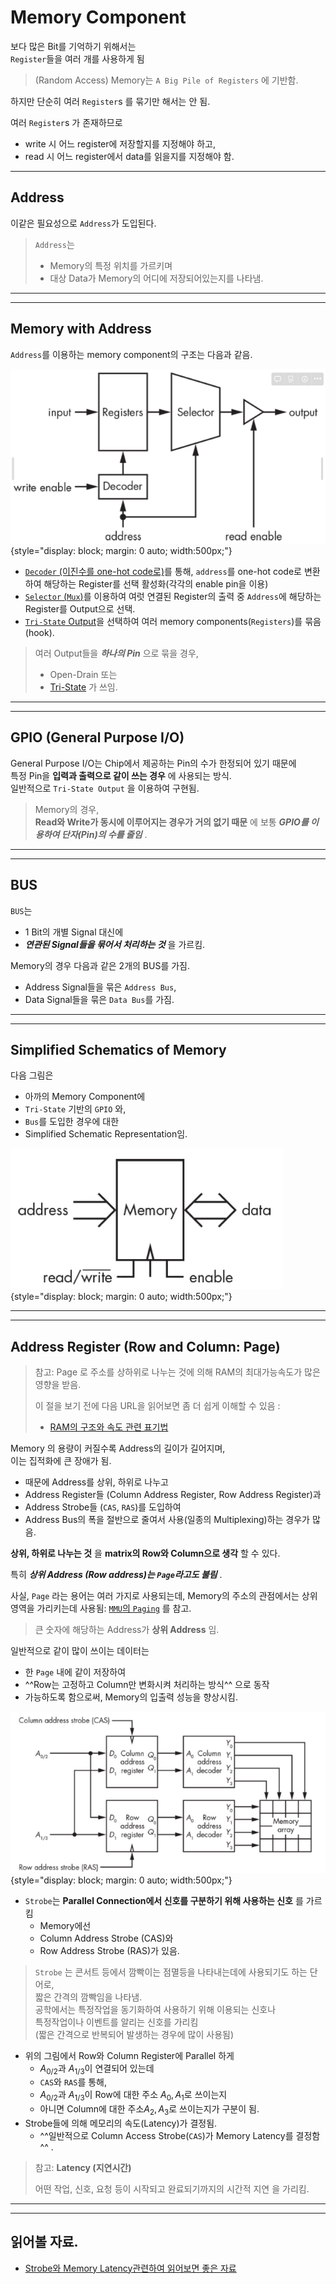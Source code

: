 # Memory Component

보다 많은 Bit를 기억하기 위해서는  
`Register`들을 여러 개를 사용하게 됨

> (Random Access) Memory는 
> `A Big Pile of Registers` 
> 에 기반함.

하지만 단순히 여러 `Register`s 를 묶기만 해서는 안 됨.  

여러 `Register`s 가 존재하므로 

* write 시 어느 register에 저장할지를 지정해야 하고,  
* read 시  어느 register에서 data를 읽을지를 지정해야 함.  

---

## Address

이같은 필요성으로 `Address`가 도입된다.  

> `Address`는
>
> * Memory의 특정 위치를 가르키며 
> * 대상 Data가 Memory의 어디에 저장되어있는지를 나타냄.

---

---

## Memory with Address

`Address`를 이용하는 memory component의 구조는 다음과 같음.

![memory_with_address](img/memory_with_address.png){style="display: block; margin: 0 auto; width:500px;"}

* [`Decoder` (이진수를 one-hot code로)](https://dsaint31.tistory.com/404#--%---Binary-%--Decoder%----)를 통해, `address`를 one-hot code로 변환하여 해당하는 Register를 선택 활성화(각각의 enable pin을 이용)
* [`Selector` (`Mux`)](https://dsaint31.tistory.com/403#--%--Multiplexer)를 이용하여 여럿 연결된 Register의 출력 중 `Address`에 해당하는 Register를 Output으로 선택.
* [`Tri-State` Output](../ch02_co/ce02_04_4_3_tri_state_output.md)을 선택하여 여러 memory components(`Registers`)를 묶음(hook).

> 여러 Output들을 ***하나의 Pin*** 으로 묶을 경우,  
>
> * Open-Drain 또는 
> * [Tri-State](https://dsaint31.me/mkdocs_site/CE/ch03_seq/ce03_02_1_memory1/#memory-with-address) 가 쓰임. 

---

---

## GPIO (General Purpose I/O)

General Purpose I/O는 Chip에서 제공하는 Pin의 수가 한정되어 있기 때문에  
특정 Pin을 **입력과 출력으로 같이 쓰는 경우** 에 사용되는 방식.  
일반적으로 `Tri-State Output` 을 이용하여 구현됨.

> Memory의 경우,  
> **Read와 Write가 동시에 이루어지는 경우가 거의 없기 때문** 에
> 보통 ***GPIO를 이용하여 단자(Pin)의 수를 줄임*** .

--- 

---

## BUS 

`BUS`는 

* 1 Bit의 개별 Signal 대신에 
* ***연관된 Signal들을 묶어서 처리하는 것*** 을 가르킴.

Memory의 경우 다음과 같은 2개의 BUS를 가짐. 

* Address Signal들을 묶은 `Address Bus`, 
* Data Signal들을 묶은 `Data Bus`를 가짐.

---

---

## Simplified Schematics of Memory

다음 그림은  

* 아까의 Memory Component에  
* `Tri-State` 기반의 `GPIO` 와,  
* `Bus`를 도입한 경우에 대한
* Simplified Schematic Representation임.

![simplified_memory](img/simplified_memory.png){style="display: block; margin: 0 auto; width:500px;"}

---

---

## Address Register (Row and Column: Page)

> 참고: Page 로 주소를 상하위로 나누는 것에 의해 RAM의 최대가능속도가 많은 영향을 받음.  
>
> 이 절을 보기 전에 다음 URL을 읽어보면 좀 더 쉽게 이해할 수 있음 :  
> 
> * [RAM의 구조와 속도 관련 표기법](https://ds31x.tistory.com/430)

Memory 의 용량이 커질수록 Address의 길이가 길어지며,  
이는 집적화에 큰 장애가 됨.  

* 때문에 Address를 상위, 하위로 나누고 
* Address Register들 (Column Address Register, Row Address Register)과
* Address Strobe들 (`CAS`, `RAS`)를 도입하여 
* Address Bus의 폭을 절반으로 줄여서 사용(일종의 Multiplexing)하는 경우가 많음.

**상위, 하위로 나누는 것** 을 **matrix의 Row와 Column으로 생각** 할 수 있다. 

특히 ***상위 Address (Row address)는 `Page`라고도 불림*** .

사실, `Page` 라는 용어는 여러 가지로 사용되는데, Memory의 주소의 관점에서는 상위 영역을 가리키는데 사용됨: [`MMU`의 `Paging`](../ch05/ch05_06_01_mmu.md) 를 참고.

> 큰 숫자에 해당하는 Address가 **상위 Address** 임.

일반적으로 같이 많이 쓰이는 데이터는  

* 한 `Page` 내에 같이 저장하여  
* ^^Row는 고정하고 Column만 변화시켜 처리하는 방식^^ 으로 동작
* 가능하도록 함으로써, Memory의 입출력 성능을 향상시킴.

![memory_with_address_register](img/memory_with_adress_register.png){style="display: block; margin: 0 auto; width:500px;"}

* `Strobe`는 **Parallel Connection에서 신호를 구분하기 위해 사용하는 신호** 를 가르킴
    * Memory에선 
    * Column Address Strobe (CAS)와 
    * Row Address Strobe (RAS)가 있음.

> `Strobe` 는 콘서트 등에서 깜빡이는 점멸등을 나타내는데에 사용되기도 하는 단어로,  
> 짧은 간격의 깜빡임을 나타냄.  
> 공학에서는 특정작업을 동기화하여 사용하기 위해 이용되는 신호나  
> 특정작업이나 이벤트를 알리는 신호를 가리킴  
> (짧은 간격으로 반복되어 발생하는 경우에 많이 사용됨)
 
* 위의 그림에서 Row와 Column Register에 Parallel 하게
    * $A_{0/2}$과 $A_{1/3}$이 연결되어 있는데
    * `CAS`와 `RAS`를 통해,
    * $A_{0/2}$과 $A_{1/3}$이 Row에 대한 주소 $A_0, A_1$로 쓰이는지
    * 아니면 Column에 대한 주소$A_2, A_3$로 쓰이는지가 구분이 됨.
* Strobe들에 의해 메모리의 속도(Latency)가 결정됨. 
    * ^^일반적으로 Column Access Strobe(`CAS`)가 Memory Latency를 결정함^^ .
 
> 참고: **Latency (지연시간)**
>
> 어떤 작업, 신호, 요청 등이 시작되고 완료되기까지의 시간적 지연 을 가리킴.

---

---

## 읽어볼 자료.

* [Strobe와 Memory Latency관련하여 읽어보면 좋은 자료](https://ds31x.tistory.com/430)
